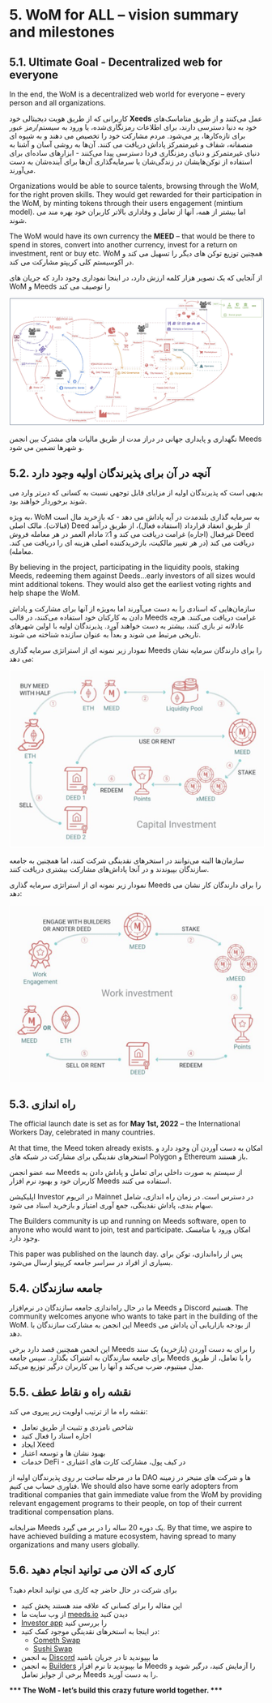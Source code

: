 # 5. WoM for ALL – vision summary and milestones

## 5.1. Ultimate Goal - Decentralized web for everyone

In the end, the WoM is a decentralized web world for everyone – every person and all organizations.

کاربرانی که از طریق هویت دیجیتالی خود **Xeeds** عمل می‌کنند و از طریق متاماسک‌های خود به دنیا دسترسی دارند، برای اطلاعات رمزنگاری‌شده، یا ورود به سیستم/رمز عبور برای تازه‌کارها، پر می‌شود. مردم مشارکت خود را تخصیص می دهند و به شیوه ای منصفانه، شفاف و غیرمتمرکز پاداش دریافت می کنند. آن‌ها به روشی آسان و آشنا به دنیای غیرمتمرکز و دنیای رمزنگاری فردا دسترسی پیدا می‌کنند - ابزارهای ساده‌ای برای استفاده از توکن‌هایشان در زندگی‌شان یا سرمایه‌گذاری آن‌ها برای آینده‌شان به دست می‌آورند.

Organizations would be able to source talents, browsing through the WoM, for the right proven skills. They would get rewarded for their participation in the WoM, by minting tokens through their users engagement (mintium model). اما بیشتر از همه، آنها از تعامل و وفاداری بالاتر کاربران خود بهره مند می شوند.

The WoM would have its own currency the **MEED** – that would be there to spend in stores, convert into another currency, invest for a return on investment, rent or buy etc. WoM همچنین توزیع توکن های دیگر را تسهیل می کند و در اکوسیستم کلی کریپتو مشارکت می کند.

از آنجایی که یک تصویر هزار کلمه ارزش دارد، در اینجا نموداری وجود دارد که جریان های WoM و Meeds را توصیف می کند

![WoM و Meeds جریان می یابد](en/img/wom-flows.png)

نگهداری و پایداری جهانی در دراز مدت از طریق مالیات های مشترک بین انجمن Meeds و شهرها تضمین می شود.

## 5.2. آنچه در آن برای پذیرندگان اولیه وجود دارد

بدیهی است که پذیرندگان اولیه از مزایای قابل توجهی نسبت به کسانی که دیرتر وارد می شوند برخوردار خواهند بود.

به ویژه، WoM به سرمایه گذاری بلندمدت در آیه پاداش می دهد - که بازخرید مال است (قبالات). مالک اصلی Deed از طریق انعقاد قرارداد (استفاده فعال)، از طریق درآمد غیرفعال (اجاره) غرامت دریافت می کند و 1٪ مادام العمر در هر معامله فروش Deed دریافت می کند (در هر تغییر مالکیت، بازخریدکننده اصلی هزینه ای را دریافت می کند. معامله).

By believing in the project, participating in the liquidity pools, staking Meeds, redeeming them against Deeds...early investors of all sizes would mint additional tokens. They would also get the earliest voting rights and help shape the WoM.

سازمان‌هایی که اسنادی را به دست می‌آورند اما به‌ویژه از آنها برای مشارکت و پاداش دادن به کارکنان خود استفاده می‌کنند، در قالب Meeds غرامت دریافت می‌کنند. هرچه عادلانه تر بازی کنند، بیشتر به دست خواهند آورد. پذیرندگان اولیه با اولین شهرهای تاریخی مرتبط می شوند و بعداً به عنوان سازنده شناخته می شوند.

نمودار زیر نمونه ای از استراتژی سرمایه گذاری Meeds را برای دارندگان سرمایه نشان می دهد:

![استراتژی سرمایه گذاری Meeds برای دارندگان سرمایه](en/img/invest-capital.png)

سازمان‌ها البته می‌توانند در استخرهای نقدینگی شرکت کنند، اما همچنین به جامعه سازندگان بپیوندند و در آنجا پاداش‌های مشارکت بیشتری دریافت کنند.

نمودار زیر نمونه ای از استراتژی سرمایه گذاری Meeds را برای دارندگان کار نشان می دهد:

![استراتژی سرمایه گذاری Meeds برای دارندگان کار](en/img/invest-work.png)

## 5.3. راه اندازی

The official launch date is set as for **May 1st, 2022** – the International Workers Day, celebrated in many countries.

At that time, the Meed token already exists. امکان به دست آوردن آن وجود دارد و استخرهای نقدینگی برای مشارکت در شبکه های Polygon و Ethereum باز هستند.

سه عضو انجمن Meeds از سیستم به صورت داخلی برای تعامل و پاداش دادن به کاربران خود و بهبود نرم افزار Meeds استفاده می کنند.

اپلیکیشن Investor در اتریوم Mainnet در دسترس است. در زمان راه اندازی، شامل سهام بندی، پاداش نقدینگی، جمع آوری امتیاز و بازخرید اسناد می شود.

The Builders community is up and running on Meeds software, open to anyone who would want to join, test and participate. امکان ورود با متامسک وجود دارد.

This paper was published on the launch day. پس از راه‌اندازی، توکن برای بسیاری از افراد در سراسر جامعه کریپتو ارسال می‌شود.

## 5.4. جامعه سازندگان

ما در حال راه‌اندازی جامعه سازندگان در نرم‌افزار Meeds و Discord هستیم. The community welcomes anyone who wants to take part in the building of the WoM. این انجمن به مشارکت سازندگان با Meeds از بودجه بازاریابی آن پاداش می دهد.

این انجمن همچنین قصد دارد برخی Meeds را برای به دست آوردن (بازخرید) یک سند برای جامعه سازندگان به اشتراک بگذارد. سپس جامعه Meeds را با تعامل، از طریق مدل مینتیوم، ضرب می‌کند و آنها را بین کاربران درگیر توزیع می‌کند.

## 5.5. نقشه راه و نقاط عطف

نقشه راه ما از ترتیب اولویت زیر پیروی می کند:

- شاخص نامزدی و تثبیت از طریق تعامل
- اجاره اسناد را فعال کنید
- ایجاد Xeed
- بهبود نشان ها و توسعه اعتبار
- خدمات DeFi - در کیف پول، مشارکت کارت های اعتباری

ما در مرحله ساخت بر روی پذیرندگان اولیه از DAO ها و شرکت های متبحر در زمینه فناوری حساب می کنیم. We should also have some early adopters from traditional companies that gain immediate value from the WoM by providing relevant engagement programs to their people, on top of their current traditional compensation plans.

ضرابخانه Meeds یک دوره 20 ساله را در بر می گیرد. By that time, we aspire to have achieved building a mature ecosystem, having spread to many organizations and many users globally.

## 5.6. کاری که الان می توانید انجام دهید

برای شرکت در حال حاضر چه کاری می توانید انجام دهید؟

- این مقاله را برای کسانی که علاقه مند هستند پخش کنید
- از وب سایت ما [meeds.io](https://www.meeds.io/) دیدن کنید
- [Investor app](https://meeds.io/investors) را بررسی کنید
- در اینجا به استخرهای نقدینگی موجود کمک کنید:
  - [Cometh Swap](https://swap.cometh.io/)
  - [Sushi Swap](https://sushi.com)
- به انجمن [Discord](https://discord.com/invite/hAuADSq3) ما بپیوندید تا در جریان باشید
- به انجمن [Builders](https://meeds.io/builders) ما بپیوندید تا نرم افزار Meeds را آزمایش کنید، درگیر شوید و برخی از جوایز تعامل Meeds را به دست آورید.

**\*\*\* The WoM - let’s build this crazy future world together. \*\*\***